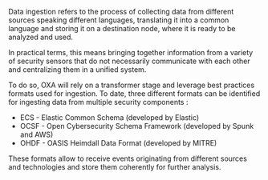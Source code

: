 Data ingestion refers to the process of collecting data from different sources speaking different languages, translating it into a common language and storing it on a destination node, where it is ready to be analyzed and used. 

In practical terms, this means bringing together information from a variety of security sensors that do not necessarily communicate with each other and centralizing them in a unified system. 

To do so, OXA will rely on a transformer stage  and leverage best practices formats used for ingestion. To date, three different formats can be identified  for ingesting data from multiple security components : 
- ECS - Elastic Common Schema (developed by Elastic) 
- OCSF - Open Cybersecurity Schema Framework (developed by Spunk and AWS)
- OHDF - OASIS Heimdall Data Format (developed by MITRE)

These formats allow to receive  events originating from different sources and technologies and store them coherently for further analysis. 

